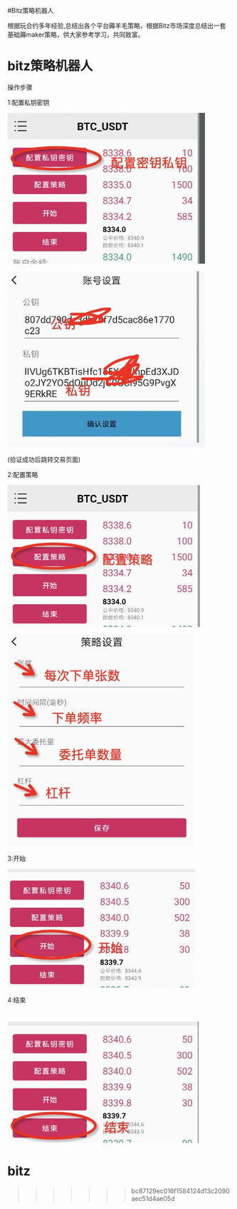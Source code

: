 
#Bitz策略机器人

根据玩合约多年经验,总结出各个平台薅羊毛策略，根据Bitz市场深度总结出一套基础薅maker策略，供大家参考学习，共同致富。

# bitz策略机器人

操作步骤

1:配置私钥密钥

![Alt text](https://github.com/zhangyizhangyiran/bitz/blob/master/imag/WechatIMG31.png)

![Alt text](https://github.com/zhangyizhangyiran/bitz/blob/master/imag/WechatIMG37.png)


(验证成功后跳转交易页面)


2:配置策略

![Alt text](https://github.com/zhangyizhangyiran/bitz/blob/master/imag/WechatIMG32.png)

![Alt text](https://github.com/zhangyizhangyiran/bitz/blob/master/imag/WechatIMG36.png)

3:开始

![Alt text](https://github.com/zhangyizhangyiran/bitz/blob/master/imag/WechatIMG34.png)

4:结束

![Alt text](https://github.com/zhangyizhangyiran/bitz/blob/master/imag/WechatIMG35.png)
=======
# bitz
>>>>>>> bc87129ec016f1584124d13c2090aec51d4ae05d

